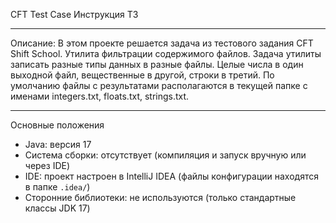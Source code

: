 CFT Test Case
Инструкция ТЗ

---
Описание:
В этом проекте решается задача из тестового задания CFT Shift School. 
Утилита фильтрации содержимого файлов.
Задача утилиты записать разные типы данных в разные файлы. Целые числа в
один выходной файл, вещественные в другой, строки в третий. По умолчанию
файлы с результатами располагаются в текущей папке с именами integers.txt,
floats.txt, strings.txt.

---

Основные положения
- Java: версия 17  
- Система сборки: отсутствует (компиляция и запуск вручную или через IDE)  
- IDE: проект настроен в IntelliJ IDEA (файлы конфигурации находятся в папке `.idea/`)  
- Сторонние библиотеки: не используются (только стандартные классы JDK 17)
